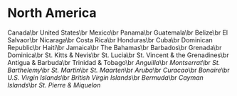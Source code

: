 # **North America**
Canada\br
United States\br
Mexico\br
Panama\br
Guatemala\br
Belize\br
El Salvaor\br
Nicaraga\br
Costa Rica\br
Honduras\br
Cuba\br
Dominican Republic\br
Haiti\br
Jamaica\br
The Bahamas\br
Barbados\br
Grenada\br
Dominica\br
St. Kitts & Nevis\br
St. Lucia\br
St. Vincent & the Grenadines\br
Antigua & Barbuda\br
Trinidad & Tobago\br
*Anguilla*\br
*Montserrat*\br
*St. Barthelemy*\br
*St. Martin*\br
*St. Maarten*\br
*Aruba*\br
*Curacao*\br
*Bonaire*\br
*U.S. Virgin Islands*\br
*British Virgin Islands*\br
*Bermuda*\br
*Cayman Islands*\br
*St. Pierre & Miquelon*
